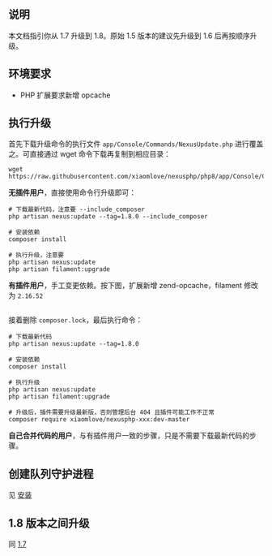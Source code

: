 <ArticleTopAd></ArticleTopAd>

## 说明
本文档指引你从 1.7 升级到 1.8。原始 1.5 版本的建议先升级到 1.6 后再按顺序升级。

## 环境要求

- PHP 扩展要求新增 opcache

## 执行升级

首先下载升级命令的执行文件 `app/Console/Commands/NexusUpdate.php` 进行覆盖之。可直接通过 wget 命令下载再复制到相应目录：
```
wget https://raw.githubusercontent.com/xiaomlove/nexusphp/php8/app/Console/Commands/NexusUpdate.php
```

**无插件用户**，直接使用命令行升级即可：
```
# 下载最新代码，注意要 --include_composer
php artisan nexus:update --tag=1.8.0 --include_composer

# 安装依赖
composer install

# 执行升级，注意要
php artisan nexus:update
php artisan filament:upgrade
```

**有插件用户**，手工变更依赖。按下图，扩展新增 zend-opcache，filament 修改为 `2.16.52`

<img :src="$withBase('/images/composer.json_1.8.png')">

接着删除 `composer.lock`，最后执行命令：
```
# 下载最新代码
php artisan nexus:update --tag=1.8.0

# 安装依赖
composer install

# 执行升级
php artisan nexus:update
php artisan filament:upgrade

# 升级后，插件需要升级最新版，否则管理后台 404 且插件可能工作不正常
composer require xiaomlove/nexusphp-xxx:dev-master
```

**自己合并代码的用户**，与有插件用户一致的步骤，只是不需要下载最新代码的步骤。

## 创建队列守护进程
见 [安装](./installation.md#创建队列守护进程-1-8需要)

## 1.8 版本之间升级

同 [1.7](./update1.7.md#17-版本之间升级)